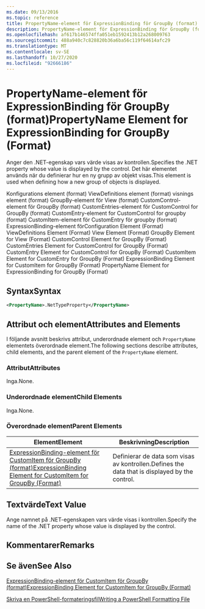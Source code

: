 ```yaml
---
ms.date: 09/13/2016
ms.topic: reference
title: PropertyName-element för ExpressionBinding för GroupBy (format)
description: PropertyName-element för ExpressionBinding för GroupBy (format)
ms.openlocfilehash: af617b146574ffa051eb1592413b12a268009763
ms.sourcegitcommit: 488a940c7c828820b36a6ba56c119f64614afc29
ms.translationtype: MT
ms.contentlocale: sv-SE
ms.lasthandoff: 10/27/2020
ms.locfileid: "92666186"
---
```

# <a name="propertyname-element-for-expressionbinding-for-groupby-format"></a><span data-ttu-id="f17de-103">PropertyName-element för ExpressionBinding för GroupBy (format)</span><span class="sxs-lookup"><span data-stu-id="f17de-103">PropertyName Element for ExpressionBinding for GroupBy (Format)</span></span>

<span data-ttu-id="f17de-104">Anger den .NET-egenskap vars värde visas av kontrollen.</span><span class="sxs-lookup"><span data-stu-id="f17de-104">Specifies the .NET property whose value is displayed by the control.</span></span> <span data-ttu-id="f17de-105">Det här elementet används när du definierar hur en ny grupp av objekt visas.</span><span class="sxs-lookup"><span data-stu-id="f17de-105">This element is used when defining how a new group of objects is displayed.</span></span>

<span data-ttu-id="f17de-106">Konfigurations element (format) ViewDefinitions element (format) visnings element (format) GroupBy-element för View (format) CustomControl-element för GroupBy (format) CustomEntries-element för CustomControl for GroupBy (format) CustomEntry-element for CustomControl for groupby (format) CustomItem-element för CustomEntry för groupby (format) ExpressionBinding-element för</span><span class="sxs-lookup"><span data-stu-id="f17de-106">Configuration Element (Format) ViewDefinitions Element (Format) View Element (Format) GroupBy Element for View (Format) CustomControl Element for GroupBy (Format) CustomEntries Element for CustomControl for GroupBy (Format) CustomEntry Element for CustomControl for GroupBy (Format) CustomItem Element for CustomEntry for GroupBy (Format) ExpressionBinding Element for CustomItem for GroupBy (Format) PropertyName Element for ExpressionBinding for GroupBy (Format)</span></span>

## <a name="syntax"></a><span data-ttu-id="f17de-107">Syntax</span><span class="sxs-lookup"><span data-stu-id="f17de-107">Syntax</span></span>

```xml
<PropertyName>.NetTypeProperty</PropertyName>
```

## <a name="attributes-and-elements"></a><span data-ttu-id="f17de-108">Attribut och element</span><span class="sxs-lookup"><span data-stu-id="f17de-108">Attributes and Elements</span></span>

<span data-ttu-id="f17de-109">I följande avsnitt beskrivs attribut, underordnade element och `PropertyName` elementets överordnade element.</span><span class="sxs-lookup"><span data-stu-id="f17de-109">The following sections describe attributes, child elements, and the parent element of the `PropertyName` element.</span></span>

### <a name="attributes"></a><span data-ttu-id="f17de-110">Attribut</span><span class="sxs-lookup"><span data-stu-id="f17de-110">Attributes</span></span>

<span data-ttu-id="f17de-111">Inga.</span><span class="sxs-lookup"><span data-stu-id="f17de-111">None.</span></span>

### <a name="child-elements"></a><span data-ttu-id="f17de-112">Underordnade element</span><span class="sxs-lookup"><span data-stu-id="f17de-112">Child Elements</span></span>

<span data-ttu-id="f17de-113">Inga.</span><span class="sxs-lookup"><span data-stu-id="f17de-113">None.</span></span>

### <a name="parent-elements"></a><span data-ttu-id="f17de-114">Överordnade element</span><span class="sxs-lookup"><span data-stu-id="f17de-114">Parent Elements</span></span>

|<span data-ttu-id="f17de-115">Element</span><span class="sxs-lookup"><span data-stu-id="f17de-115">Element</span></span>|<span data-ttu-id="f17de-116">Beskrivning</span><span class="sxs-lookup"><span data-stu-id="f17de-116">Description</span></span>|
|-------------|-----------------|
|[<span data-ttu-id="f17de-117">ExpressionBinding-element för CustomItem för GroupBy (format)</span><span class="sxs-lookup"><span data-stu-id="f17de-117">ExpressionBinding Element for CustomItem for GroupBy (Format)</span></span>](./expressionbinding-element-for-customitem-for-groupby-format.md)|<span data-ttu-id="f17de-118">Definierar de data som visas av kontrollen.</span><span class="sxs-lookup"><span data-stu-id="f17de-118">Defines the data that is displayed by the control.</span></span>|

## <a name="text-value"></a><span data-ttu-id="f17de-119">Textvärde</span><span class="sxs-lookup"><span data-stu-id="f17de-119">Text Value</span></span>

<span data-ttu-id="f17de-120">Ange namnet på .NET-egenskapen vars värde visas i kontrollen.</span><span class="sxs-lookup"><span data-stu-id="f17de-120">Specify the name of the .NET property whose value is displayed by the control.</span></span>

## <a name="remarks"></a><span data-ttu-id="f17de-121">Kommentarer</span><span class="sxs-lookup"><span data-stu-id="f17de-121">Remarks</span></span>

## <a name="see-also"></a><span data-ttu-id="f17de-122">Se även</span><span class="sxs-lookup"><span data-stu-id="f17de-122">See Also</span></span>

[<span data-ttu-id="f17de-123">ExpressionBinding-element för CustomItem för GroupBy (format)</span><span class="sxs-lookup"><span data-stu-id="f17de-123">ExpressionBinding Element for CustomItem for GroupBy (Format)</span></span>](./expressionbinding-element-for-customitem-for-groupby-format.md)

[<span data-ttu-id="f17de-124">Skriva en PowerShell-formateringsfil</span><span class="sxs-lookup"><span data-stu-id="f17de-124">Writing a PowerShell Formatting File</span></span>](./writing-a-powershell-formatting-file.md)
